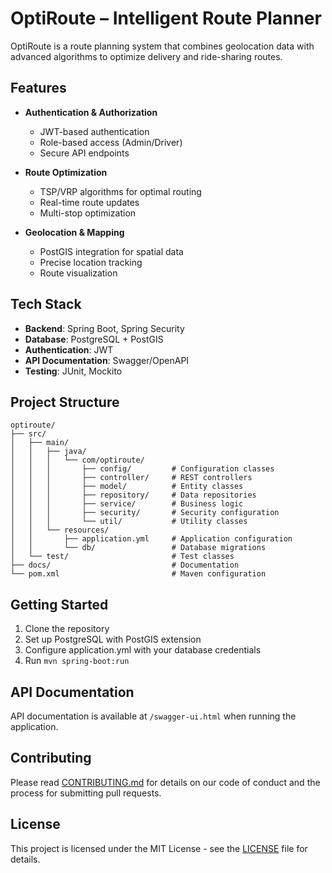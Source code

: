 # OptiRoute – Intelligent Route Planner

OptiRoute is a route planning system that combines geolocation data with advanced algorithms to optimize delivery and ride-sharing routes.

## Features

- **Authentication & Authorization**
  - JWT-based authentication
  - Role-based access (Admin/Driver)
  - Secure API endpoints

- **Route Optimization**
  - TSP/VRP algorithms for optimal routing
  - Real-time route updates
  - Multi-stop optimization

- **Geolocation & Mapping**
  - PostGIS integration for spatial data
  - Precise location tracking
  - Route visualization

## Tech Stack

- **Backend**: Spring Boot, Spring Security
- **Database**: PostgreSQL + PostGIS
- **Authentication**: JWT
- **API Documentation**: Swagger/OpenAPI
- **Testing**: JUnit, Mockito

## Project Structure

```
optiroute/
├── src/
│   ├── main/
│   │   ├── java/
│   │   │   └── com/optiroute/
│   │   │       ├── config/         # Configuration classes
│   │   │       ├── controller/     # REST controllers
│   │   │       ├── model/          # Entity classes
│   │   │       ├── repository/     # Data repositories
│   │   │       ├── service/        # Business logic
│   │   │       ├── security/       # Security configuration
│   │   │       └── util/           # Utility classes
│   │   └── resources/
│   │       ├── application.yml     # Application configuration
│   │       └── db/                 # Database migrations
│   └── test/                       # Test classes
├── docs/                           # Documentation
└── pom.xml                         # Maven configuration
```

## Getting Started

1. Clone the repository
2. Set up PostgreSQL with PostGIS extension
3. Configure application.yml with your database credentials
4. Run `mvn spring-boot:run`

## API Documentation

API documentation is available at `/swagger-ui.html` when running the application.

## Contributing

Please read [CONTRIBUTING.md](CONTRIBUTING.md) for details on our code of conduct and the process for submitting pull requests.

## License

This project is licensed under the MIT License - see the [LICENSE](LICENSE) file for details.
